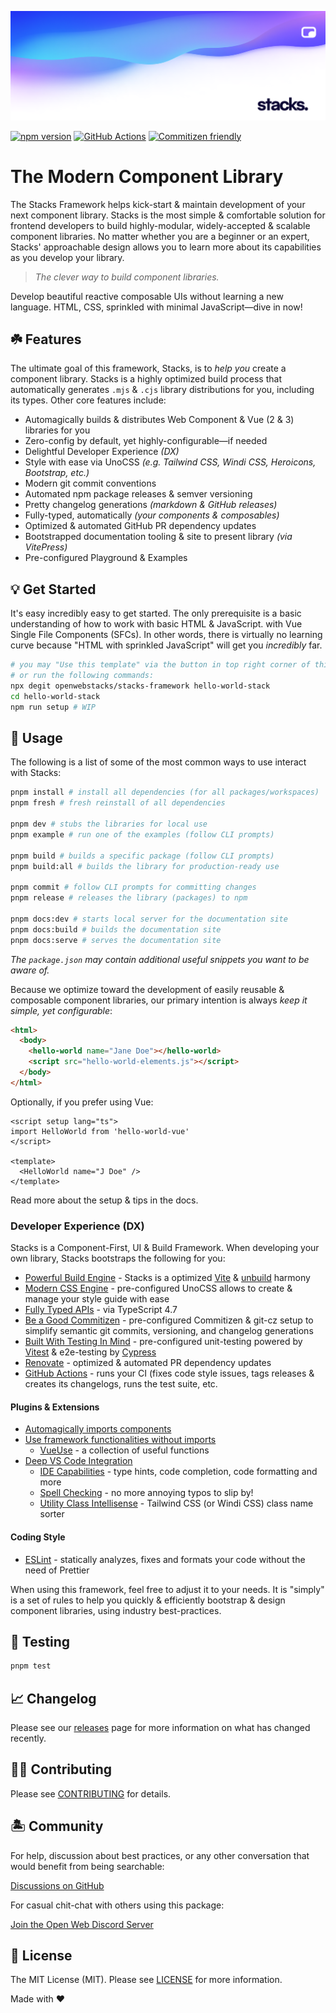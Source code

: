 <p align="center"><img src=".github/art/social.png" alt="Social Card of Stacks"></p>

[![npm version][npm-version-src]][npm-version-href]
[![GitHub Actions][github-actions-src]][github-actions-href]
[![Commitizen friendly](https://img.shields.io/badge/commitizen-friendly-brightgreen.svg)](http://commitizen.github.io/cz-cli/)
<!-- [![npm downloads][npm-downloads-src]][npm-downloads-href] -->
<!-- [![Codecov][codecov-src]][codecov-href] -->

# The Modern Component Library

The Stacks Framework helps kick-start & maintain development of your next component library. Stacks is the most simple & comfortable solution for frontend developers to build highly-modular, widely-accepted & scalable component libraries. No matter whether you are a beginner or an expert, Stacks' approachable design allows you to learn more about its capabilities as you develop your library.

> _The clever way to build component libraries._

Develop beautiful reactive composable UIs without learning a new language. HTML, CSS, sprinkled with minimal JavaScript—dive in now!

## ☘️ Features

The ultimate goal of this framework, Stacks, is to _help you_ create a component library. Stacks is a highly optimized build process that automatically generates `.mjs` & `.cjs` library distributions for you, including its types. Other core features include:

- Automagically builds & distributes Web Component & Vue (2 & 3) libraries for you
- Zero-config by default, yet highly-configurable—if needed
- Delightful Developer Experience _(DX)_
- Style with ease via UnoCSS _(e.g. Tailwind CSS, Windi CSS, Heroicons, Bootstrap, etc.)_
- Modern git commit conventions
- Automated npm package releases & semver versioning
- Pretty changelog generations _(markdown & GitHub releases)_
- Fully-typed, automatically _(your components & composables)_
- Optimized & automated GitHub PR dependency updates
- Bootstrapped documentation tooling & site to present library _(via VitePress)_
- Pre-configured Playground & Examples

## 💡 Get Started

It's easy incredibly easy to get started. The only prerequisite is a basic understanding of how to work with basic HTML & JavaScript. with Vue Single File Components (SFCs). In other words, there is virtually no learning curve because "HTML with sprinkled JavaScript" will get you _incredibly_ far.

```bash
# you may "Use this template" via the button in top right corner of this page
# or run the following commands:
npx degit openwebstacks/stacks-framework hello-world-stack
cd hello-world-stack
npm run setup # WIP
```

## 🤖 Usage

The following is a list of some of the most common ways to use interact with Stacks:

```bash
pnpm install # install all dependencies (for all packages/workspaces)
pnpm fresh # fresh reinstall of all dependencies

pnpm dev # stubs the libraries for local use
pnpm example # run one of the examples (follow CLI prompts)

pnpm build # builds a specific package (follow CLI prompts)
pnpm build:all # builds the library for production-ready use

pnpm commit # follow CLI prompts for committing changes
pnpm release # releases the library (packages) to npm

pnpm docs:dev # starts local server for the documentation site
pnpm docs:build # builds the documentation site
pnpm docs:serve # serves the documentation site
```

_The `package.json` may contain additional useful snippets you want to be aware of._

Because we optimize toward the development of easily reusable & composable component libraries, our primary intention is always _keep it simple, yet configurable_:

```html
<html>
  <body>
    <hello-world name="Jane Doe"></hello-world>
    <script src="hello-world-elements.js"></script>
  </body>
</html>
```

Optionally, if you prefer using Vue:

```vue
<script setup lang="ts">
import HelloWorld from 'hello-world-vue'
</script>

<template>
  <HelloWorld name="J Doe" />
</template>
```

Read more about the setup & tips in the docs.

### Developer Experience (DX)

Stacks is a Component-First, UI & Build Framework. When developing your own library, Stacks bootstraps the following for you:

- [Powerful Build Engine](https://github.com/openwebstacks/stacks-framework/tree/main/.stacks/builds) - Stacks is a optimized [Vite](https://vitejs.dev/) & [unbuild](https://github.com/unjs/unbuild) harmony
- [Modern CSS Engine](https://github.com/unocss/unocss) - pre-configured UnoCSS allows to create & manage your style guide with ease
- [Fully Typed APIs](https://www.typescriptlang.org/) - via TypeScript 4.7
- [Be a Good Commitizen](https://www.npmjs.com/package/git-cz) - pre-configured Commitizen & git-cz setup to simplify semantic git commits, versioning, and changelog generations
- [Built With Testing In Mind](https://github.com/vitest-dev/vitest) - pre-configured unit-testing powered by [Vitest](https://github.com/vitest-dev/vitest) & e2e-testing by [Cypress](https://cypress.io/)
- [Renovate](https://renovatebot.com/) - optimized & automated PR dependency updates
- [GitHub Actions](https://github.com/features/actions) - runs your CI (fixes code style issues, tags releases & creates its changelogs, runs the test suite, etc.

#### Plugins & Extensions

- [Automagically imports components](https://github.com/antfu/unplugin-vue-components)
- [Use framework functionalities without imports](https://github.com/antfu/unplugin-auto-import)
  - [VueUse](https://github.com/antfu/vueuse) - a collection of useful functions
- [Deep VS Code Integration](./.vscode/extensions.json)
  - [IDE Capabilities](https://marketplace.visualstudio.com/items?itemName=vue.volar) - type hints, code completion, code formatting and more
  - [Spell Checking](https://marketplace.visualstudio.com/items?itemName=streetsidesoftware.code-spell-checker) - no more annoying typos to slip by!
  - [Utility Class Intellisense](https://marketplace.visualstudio.com/items?itemName=voorjaar.windicss-intellisense) - Tailwind CSS (or Windi CSS) class name sorter

#### Coding Style

- [ESLint](https://eslint.org/) - statically analyzes, fixes and formats your code without the need of Prettier

When using this framework, feel free to adjust it to your needs. It is "simply" is a set of rules to help you quickly & efficiently bootstrap & design component libraries, using industry best-practices.

## 🧪 Testing

```bash
pnpm test
```

## 📈 Changelog

Please see our [releases](https://github.com/openwebstacks/stacks-framework/releases) page for more information on what has changed recently.

## 💪🏼 Contributing

Please see [CONTRIBUTING](.github/CONTRIBUTING.md) for details.

## 🏝 Community

For help, discussion about best practices, or any other conversation that would benefit from being searchable:

[Discussions on GitHub](https://github.com/openwebstacks/stacks-framework/discussions)

For casual chit-chat with others using this package:

[Join the Open Web Discord Server](https://discord.ow3.org)

## 📄 License

The MIT License (MIT). Please see [LICENSE](LICENSE.md) for more information.

Made with ❤️

<!-- Badges -->
[npm-version-src]: https://img.shields.io/npm/v/@ow3/hello-world-vue?style=flat-square
[npm-version-href]: https://npmjs.com/package/@ow3/hello-world-vue

[npm-downloads-src]: https://img.shields.io/npm/dm/@ow3/hello-world-vue?style=flat-square
[npm-downloads-href]: https://npmjs.com/package/@ow3/hello-world-vue

[github-actions-src]: https://img.shields.io/github/workflow/status/openwebstacks/stacks-framework/CI/main?style=flat-square
[github-actions-href]: https://github.com/openwebstacks/stacks-framework/actions?query=workflow%3Aci

<!-- [codecov-src]: https://img.shields.io/codecov/c/gh/openwebstacks/stacks-framework/main?style=flat-square
[codecov-href]: https://codecov.io/gh/openwebstacks/stacks-framework -->
